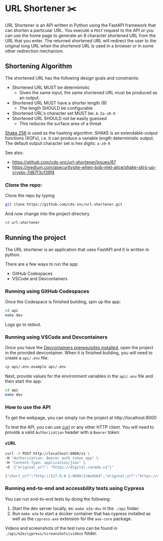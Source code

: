 # URL Shortener :scissors:

URL Shortener is an API written in Python using the FastAPI framework that can shorten a particular URL.
You execute a `POST` request to the API or you can use the home page to generate an 8 character shortened URL from the URL that you enter.
The returned shortened URL will redirect the user to the original long URL when the shortened URL is used in a browser or in some other redirection mechanism.

## Shortening Algorithm

The shortened URL has the following design goals and constraints:
- Shortened URL MUST be deterministic
   - Given the same input, the same shortened URL must be produced as an output.
- Shortened URL MUST have a shorter length (8)
   - The length SHOULD be configurable
- Shortened URL's character set MUST be: `A-Za-z0-9`
- Shortened URL SHOULD not be easily guessed
   - This reduces the surface area of a threat

[Shake 256](https://en.wikipedia.org/wiki/SHA-3#Instances:~:text=d%2C128) is used as the hashing algorithm.
SHAKE is an extendable-output functions (XOFs), i.e. it can produce a variable length deterministic output.
The default output character set is hex digits: `a-z0-9`

See also:
- https://github.com/cds-snc/url-shortener/issues/87
- https://medium.com/asecuritysite-when-bob-met-alice/shake-stirs-up-crypto-7d87f3cf39f4

### Clone the repo:
Clone the repo by typing
```bash
git clone https://github.com/cds-snc/url-shortener.git
```
And now change into the project directory
```bash
cd url-shortener
```
## Running the project

The URL shortener is an application that uses FastAPI and it is written in python.

There are a few ways to run the app:
- GitHub Codespaces
- VSCode and Devcontainers

### Running using GitHub Codespaces
Once the Codespace is finished building, spin up the app: 
```bash
cd api
make dev
```
Logs go to stdout.

### Running using VSCode and Devcontainers
Once you have the [Devcontainers prerequisites installed](https://code.visualstudio.com/docs/devcontainers/tutorial), open the project in the provided devcontainer. When it is finished building, you will need to create a `api/.env` file:
```bash
cp api/.env.example api/.env
```
Next, provide values for the environment variables in the `api/.env` file and then start the app:
```bash
cd api
make dev
```

### How to use the API

To get the webpage, you can simply run the project at http://localhost:8000 

To test the API, you can use [curl](https://curl.se/) or any other HTTP client.  You will need to provide a valid `Authorization` header with a `Bearer` token:

#### cURL
```bash
curl -X POST http://localhost:8000/v1 \
-H "Authorization: Bearer auth_token_app" \
-H "Content-Type: application/json" \
-d '{"original_url": "https://digital.canada.ca"}'

{"short_url":"http://127.0.0.1:8000/IcWuXU64","original_url":"https://digital.canada.ca","status":"OK"}
```


### Running end-to-end and accessbility tests using Cypress

You can run end-to-end tests by doing the following:

1. Start the dev server locally, ex: `make e2e-dev` in the `./api` folder.
2. Run `make e2e` to start a docker container that has cypress installed as well as the `cypress-axe` extension for the `axe-core` package.

Videos and screenshots of the test runs can be found in `./api/e2e/cypress/screenshots|videos` folder.